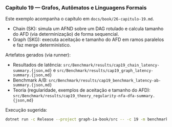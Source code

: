 ### Capítulo 19 — Grafos, Autômatos e Linguagens Formais

Este exemplo acompanha o capítulo em `docs/book/26-capitulo-19.md`.

- Chain (SK): simula um AFND sobre um DAG rotulado e calcula tamanho do AFD (via determinização) de forma sequencial.
- Graph (SKG): executa aceitação e tamanho do AFD em ramos paralelos e faz merge determinístico.

Artefatos gerados (via runner):

- Resultados de latência: `src/Benchmark/results/cap19_chain_latency-summary.{json,md}` e `src/Benchmark/results/cap19_graph_latency-summary.{json,md}`
- Benchmark A/B: `src/Benchmark/results/cap19_benchmark_latency-ab-summary.{json,md}`
- Teoria (regularidade, exemplos de aceitação e tamanho do AFD): `src/Benchmark/results/cap19_theory_regularity-nfa-dfa-summary.{json,md}`

Execução sugerida:

```bash
dotnet run -c Release --project graph-ia-book/src -- -c 19 -m benchmark
```


